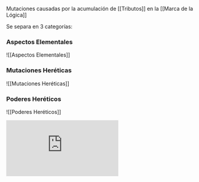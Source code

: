 Mutaciones causadas por la acumulación de [[Tributos]] en la [[Marca de la Lógica]]

Se separa en 3 categorías:
### Aspectos Elementales
![[Aspectos Elementales]]
### Mutaciones Heréticas
![[Mutaciones Heréticas]]
### Poderes Heréticos
![[Poderes Heréticos]]

![](https://libreta-de-marce.ct.ws/herejes.html)